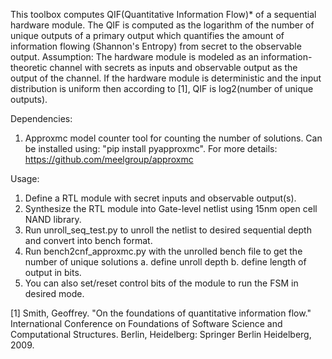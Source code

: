 This toolbox computes QIF(Quantitative Information Flow)* of a sequential hardware module. The QIF is computed as the logarithm of the number of unique outputs of a primary output which quantifies the amount of information flowing (Shannon's Entropy) from secret to the observable output. 
Assumption:
The hardware module is modeled as an information-theoretic channel with secrets as inputs and observable output as the output of the channel. If the hardware module is deterministic and the input distribution is uniform then according to [1], QIF is log2(number of unique outputs).

Dependencies: 
1. Approxmc model counter tool for counting the number of solutions. Can be installed using: "pip install pyapproxmc". For more details: https://github.com/meelgroup/approxmc

Usage:
1. Define a RTL module with secret inputs and observable output(s).
2. Synthesize the RTL module into Gate-level netlist using 15nm open cell NAND library.
3. Run unroll_seq_test.py to unroll the netlist to desired sequential depth and convert into bench format.
4. Run bench2cnf_approxmc.py with the unrolled bench file to get the number of unique solutions
	a. define unroll depth
	b. define length of output in bits.
5. You can also set/reset control bits of the module to run the FSM in desired mode.

[1] Smith, Geoffrey. "On the foundations of quantitative information flow." International Conference on Foundations of Software Science and Computational Structures. Berlin, Heidelberg: Springer Berlin Heidelberg, 2009.
